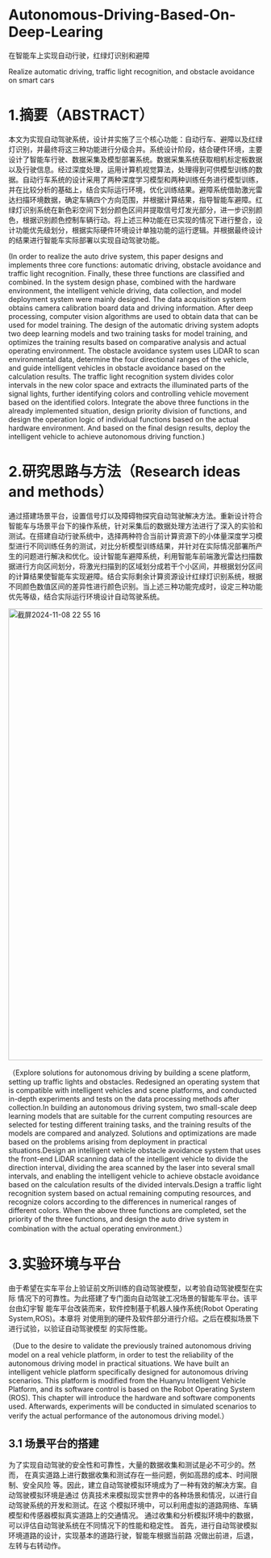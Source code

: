 # Autonomous-Driving-Based-On-Deep-Learing
在智能车上实现自动行驶，红绿灯识别和避障

Realize automatic driving, traffic light recognition, and obstacle avoidance on smart cars

# 1.摘要（ABSTRACT）
本文为实现自动驾驶系统，设计并实施了三个核心功能：自动行车、避障以及红绿灯识别，并最终将这三种功能进行分级合并。系统设计阶段，结合硬件环境，主要设计了智能车行驶、数据采集及模型部署系统。数据采集系统获取相机标定板数据以及行驶信息。经过深度处理，运用计算机视觉算法，处理得到可供模型训练的数据。自动行车系统的设计采用了两种深度学习模型和两种训练任务进行模型训练，并在比较分析的基础上，结合实际运行环境，优化训练结果。避障系统借助激光雷达扫描环境数据，确定车辆四个方向范围，并根据计算结果，指导智能车避障。红绿灯识别系统在新色彩空间下划分颜色区间并提取信号灯发光部分，进一步识别颜色，根据识别颜色控制车辆行动。将上述三种功能在已实现的情况下进行整合，设计功能优先级划分，根据实际硬件环境设计单独功能的运行逻辑。并根据最终设计的结果进行智能车实际部署以实现自动驾驶功能。

(In order to realize the auto drive system, this paper designs and implements three core functions: automatic driving, obstacle avoidance and traffic light recognition. Finally, these three functions are classified and combined. In the system design phase, combined with the hardware environment, the intelligent vehicle driving, data collection, and model deployment system were mainly designed. The data acquisition system obtains camera calibration board data and driving information. After deep processing, computer vision algorithms are used to obtain data that can be used for model training. The design of the automatic driving system adopts two deep learning models and two training tasks for model training, and optimizes the training results based on comparative analysis and actual operating environment. The obstacle avoidance system uses LiDAR to scan environmental data, determine the four directional ranges of the vehicle, and guide intelligent vehicles in obstacle avoidance based on the calculation results. The traffic light recognition system divides color intervals in the new color space and extracts the illuminated parts of the signal lights, further identifying colors and controlling vehicle movement based on the identified colors. Integrate the above three functions in the already implemented situation, design priority division of functions, and design the operation logic of individual functions based on the actual hardware environment. And based on the final design results, deploy the intelligent vehicle to achieve autonomous driving function.)

# 2.研究思路与方法（Research ideas and methods）
通过搭建场景平台，设置信号灯以及障碍物探究自动驾驶解决方法。重新设计符合智能车与场景平台下的操作系统，针对采集后的数据处理方法进行了深入的实验和测试。在搭建自动行驶系统中，选择两种符合当前计算资源下的小体量深度学习模型进行不同训练任务的测试，对比分析模型训练结果，并针对在实际情况部署所产生的问题进行解决和优化。设计智能车避障系统，利用智能车前端激光雷达扫描数据进行方向区间划分，将激光扫描到的区域划分成若干个小区间，并根据划分区间的计算结果使智能车实现避障。结合实际剩余计算资源设计红绿灯识别系统，根据不同颜色数值区间的差异性进行颜色识别。当上述三种功能完成时，设定三种功能优先等级，结合实际运行环境设计自动驾驶系统。

<img width="895" alt="截屏2024-11-08 22 55 16" src="https://github.com/user-attachments/assets/cc7c1954-4396-4905-ab40-b5c04e42adda">

（Explore solutions for autonomous driving by building a scene platform, setting up traffic lights and obstacles. Redesigned an operating system that is compatible with intelligent vehicles and scene platforms, and conducted in-depth experiments and tests on the data processing methods after collection.In building an autonomous driving system, two small-scale deep learning models that are suitable for the current computing resources are selected for testing different training tasks, and the training results of the models are compared and analyzed. Solutions and optimizations are made based on the problems arising from deployment in practical situations.Design an intelligent vehicle obstacle avoidance system that uses the front-end LiDAR scanning data of the intelligent vehicle to divide the direction interval, dividing the area scanned by the laser into several small intervals, and enabling the intelligent vehicle to achieve obstacle avoidance based on the calculation results of the divided intervals.Design a traffic light recognition system based on actual remaining computing resources, and recognize colors according to the differences in numerical ranges of different colors. When the above three functions are completed, set the priority of the three functions, and design the auto drive system in combination with the actual operating environment.）

# 3.实验环境与平台
由于希望在实车平台上验证前文所训练的自动驾驶模型，以考验自动驾驶模型在实际 情况下的可靠性。为此搭建了专门面向自动驾驶工况场景的智能车平台。该平台由幻宇智 能车平台改装而来，软件控制基于机器人操作系统(Robot Operating System,ROS)。本章将 对使用到的硬件及软件部分进行介绍。之后在模拟场景下进行试验，以验证自动驾驶模型 的实际性能。

（Due to the desire to validate the previously trained autonomous driving model on a real vehicle platform, in order to test the reliability of the autonomous driving model in practical situations. We have built an intelligent vehicle platform specifically designed for autonomous driving scenarios. This platform is modified from the Huanyu Intelligent Vehicle Platform, and its software control is based on the Robot Operating System (ROS). This chapter will introduce the hardware and software components used. Afterwards, experiments will be conducted in simulated scenarios to verify the actual performance of the autonomous driving model.）

## 3.1 场景平台的搭建
为了实现自动驾驶的安全性和可靠性，大量的数据收集和测试是必不可少的。然而， 在真实道路上进行数据收集和测试存在一些问题，例如高昂的成本、时间限制、安全风险 等。因此，建立自动驾驶模拟环境成为了一种有效的解决方案。自动驾驶模拟环境是通过 仿真技术来模拟现实世界中的各种场景和情况，以进行自动驾驶系统的开发和测试。在这 个模拟环境中，可以利用虚拟的道路网络、车辆模型和传感器模拟真实道路上的交通情况。 通过收集和分析模拟环境中的数据，可以评估自动驾驶系统在不同情况下的性能和稳定性。
首先，进行自动驾驶模拟环境道路的设计，实现基本的道路行驶，智能车根据当前路 况做出前进，后退，左转与右转动作。












